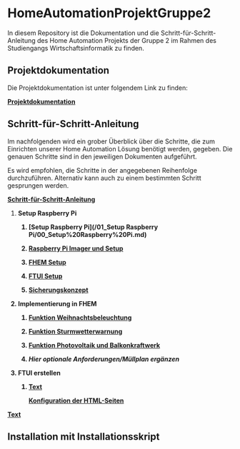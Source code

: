 # HomeAutomationProjektGruppe2
In diesem Repository ist die Dokumentation und die Schritt-für-Schritt-Anleitung des Home Automation Projekts der Gruppe 2 im Rahmen des Studiengangs Wirtschaftsinformatik zu finden.

## Projektdokumentation
Die Projektdokumentation ist unter folgendem Link zu finden: 

**[Projektdokumentation](https://www.google.de)**

## Schritt-für-Schritt-Anleitung

<p>Im nachfolgenden wird ein grober Überblick über die Schritte, die zum Einrichten unserer Home Automation Lösung benötigt werden, gegeben. Die genauen Schritte sind in den jeweiligen Dokumenten aufgeführt.
<p>Es wird empfohlen, die Schritte in der angegebenen Reihenfolge durchzuführen. Alternativ kann auch zu einem bestimmten Schritt gesprungen werden.</p>

**[Schritt-für-Schritt-Anleitung](https://github.com/doenisf/HomeAutomationProjektGruppe2/blob/main/01_Setup%20Raspberry%20Pi/00_Setup%20Raspberry%20Pi.md)**
<ol>
<li>
<strong>Setup Raspberry Pi
<ol>
<li>

**[Setup Raspberry Pi](/01_Setup Raspberry Pi/00_Setup%20Raspberry%20Pi.md)**
</li>
<li>

**[Raspberry Pi Imager und Setup](/01_Setup%20Raspberry%20Pi/01_Raspberry%20Pi%20Imager%20und%20Setup.md)**
</li>
<li>
  
**[FHEM Setup](/01_Setup%20Raspberry%20Pi/02_FHEM%20Setup.md)**
</li>
<li>

**[FTUI Setup](/01_Setup%20Raspberry%20Pi/03_FTUI%20Setup.md)**
</li>
<li>

**[Sicherungskonzept](/01_Setup%20Raspberry%20Pi/04_Sicherungskonzept.md)**
</li>
</ol>
</li>
<li>
<strong>Implementierung in FHEM
<ol>
<li>

**[Funktion Weihnachtsbeleuchtung](/02_Implementation%20in%20FHEM/01_Funktion%20Weihnachtsbeleuchtung.md)**
</li>
<li>

**[Funktion Sturmwetterwarnung](/02_Implementation%20in%20FHEM/02_Funktion%20Sturmwetterwarnung.md)**
</li>
<li>

**[Funktion Photovoltaik und Balkonkraftwerk](/02_Implementation%20in%20FHEM/03_Funktion%20Photovoltaik%20und%20Balkonkraftwerk)**
</li>
<li>

*Hier optionale Anforderungen/Müllplan ergänzen*
</li>
</ol>
<li>
<strong>FTUI erstellen</strong>
<ol>
<li>
<a href="/01_Setup Raspberry Pi/00_Setup%20Raspberry%20Pi.md">Text</a>

**[Konfiguration der HTML-Seiten](/03_FTUI%20erstellen/FTUi.md)**
</li>
</ol>
</li>
</li>
</ol>

<a href="/01_Setup Raspberry Pi/00_Setup%20Raspberry%20Pi.md">Text</a>

  ## Installation mit Installationsskript
